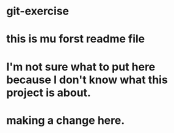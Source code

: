 # git-exercise
# this is mu forst readme file
# I'm not sure what to put here because I don't know what this project is about.
# making a change here.